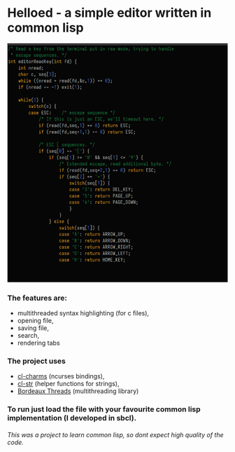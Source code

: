 # Helloed - a simple editor written in common lisp

![Screenshot of the program](screenshot.png)

### The features are:
- multithreaded syntax highlighting (for c files),
- opening file,
- saving file,
- search,
- rendering tabs

### The project uses 
- [cl-charms](https://github.com/HiTECNOLOGYs/cl-charms) (ncurses bindings),
- [cl-str](https://github.com/vindarel/cl-str) (helper functions for strings),
- [Bordeaux Threads](https://bordeaux-threads.common-lisp.dev/) (multithreading library)

### To run just load the file with your favourite common lisp implementation (I developed in sbcl).

###### This was a project to learn common lisp, so dont expect high quality of the code.
